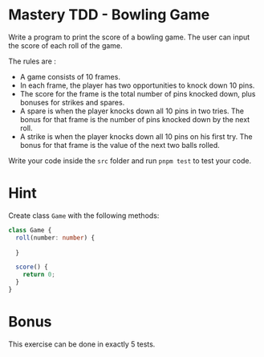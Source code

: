# Mastery TDD - Bowling Game

Write a program to print the score of a bowling game.
The user can input the score of each roll of the game.

The rules are :
- A game consists of 10 frames.
- In each frame, the player has two opportunities to knock down 10 pins.
- The score for the frame is the total number of pins knocked down, plus bonuses for strikes and spares.
- A spare is when the player knocks down all 10 pins in two tries. The bonus for that frame is the number of pins knocked down by the next roll.
- A strike is when the player knocks down all 10 pins on his first try. The bonus for that frame is the value of the next two balls rolled.

Write your code inside the `src` folder and run `pnpm test` to test your code.

# Hint

Create class `Game` with the following methods:

```ts
class Game {
  roll(number: number) {
    
  }

  score() {
    return 0;
  }
}
```

# Bonus

This exercise can be done in exactly 5 tests.